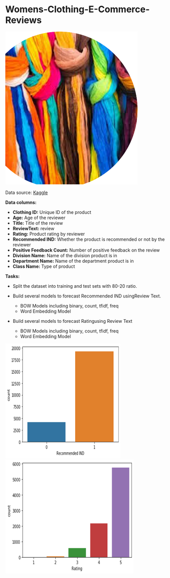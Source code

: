 # Womens-Clothing-E-Commerce-Reviews

![](/Image/Picture3.png)

Data source:  [Kaggle](https://www.kaggle.com/nicapotato/womens-ecommerce-clothing-reviews/)

**Data columns:**
-	**Clothing ID:** Unique ID of the product
-	**Age:** Age of the reviewer
-	**Title:** Title of the review
-	**ReviewText:** review
-	**Rating:** Product rating by reviewer
-	**Recommended IND:** Whether the product is recommended or not by the reviewer
-	**Positive Feedback Count:** Number of positive feedback on the review
-	**Division Name:** Name of the division product is in
-	**Department Name:** Name of the department product is in
-	**Class Name:** Type of product

**Tasks:**
- Split the dataset into training and test sets with 80-20 ratio.
- Build several models to forecast  Recommended IND usingReview Text. 
  - BOW Models including binary, count, tfidf, freq
  - Word Embedding Model

- Build several models to forecast  Ratingusing Review Text
  - BOW Models including binary, count, tfidf, freq
  - Word Embedding Model
  
 
 
 ![](Image/Picture1.png)                        ![](Image/Picture2.png)



